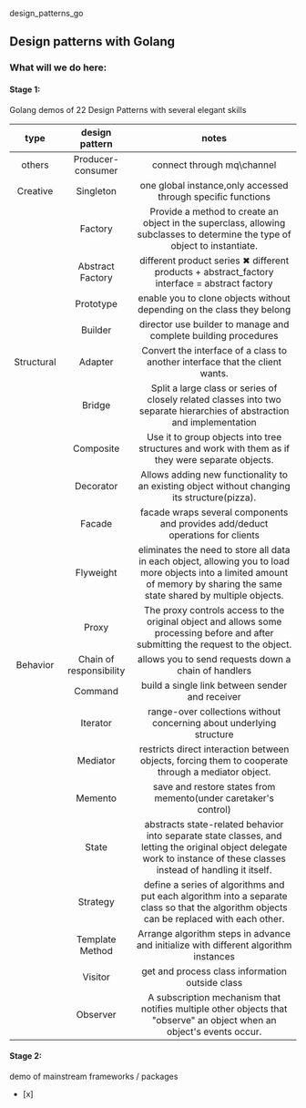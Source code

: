 design_patterns_go

## Design patterns with Golang

### What will we do here:

#### Stage 1:

Golang demos of 22 Design Patterns with several elegant skills

|    type    |     design pattern      |                                                                                                                notes                                                                                                                 |
|:----------:|:-----------------------:|:------------------------------------------------------------------------------------------------------------------------------------------------------------------------------------------------------------------------------------:|
|   others   |    Producer-consumer    |                                                                                                      connect through mq\channel                                                                                                      |
|  Creative  |        Singleton        |                                                                                     one global instance,only accessed through specific functions                                                                                     |
|            |         Factory         |                                                     Provide a method to create an object in the superclass, allowing subclasses to determine the type of object to instantiate.                                                      |
|            |    Abstract Factory     |                                                                    different product series ✖ different products + abstract_factory interface = abstract factory                                                                     |
|            |        Prototype        |                                                                                enable you to clone objects without depending on the class they belong                                                                                |
|            |         Builder         |                                                                                   director use builder to manage and complete building procedures                                                                                    |
| Structural |         Adapter         |                                                                             Convert the interface of a class to another interface that the client wants.                                                                             |
|            |         Bridge          |                                                       Split a large class or series of closely related classes into two separate hierarchies of abstraction and implementation                                                       |
|            |        Composite        |                                                                  Use it to group objects into tree structures and work with them as if they were separate objects.                                                                   |
|            |        Decorator        |                                                                     Allows adding new functionality to an existing object without changing its structure(pizza).                                                                     |
|            |         Facade          |                                                                            facade wraps several components and provides add/deduct operations for clients                                                                            |
|            |        Flyweight        |                            eliminates the need to store all data in each object, allowing you to load more objects into a limited amount of memory by sharing the same state shared by multiple objects.                             |
|            |          Proxy          |                                                  The proxy controls access to the original object and allows some processing before and after submitting the request to the object.                                                  |
|  Behavior  | Chain of responsibility |                                                                                         allows you to send requests down a chain of handlers                                                                                         |
|            |         Command         |                                                                                           build a single link between sender and receiver                                                                                            |
|            |        Iterator         |                                                                                 range-over collections without concerning about underlying structure                                                                                 |
|            |        Mediator         |                                                                  restricts direct interaction between objects, forcing them to cooperate through a mediator object.                                                                  |
|            |         Memento         |                                                                                   save and restore states from memento(under caretaker's control)                                                                                    |
|            |          State          |                               abstracts state-related behavior into separate state classes, and letting the original object delegate work to instance of these classes instead of handling it itself.                                |
|            |        Strategy         |                                              define a series of algorithms and put each algorithm into a separate class so that the algorithm objects can be replaced with each other.                                               |
|            |     Template Method     |                                                                         Arrange algorithm steps in advance and initialize with different algorithm instances                                                                         |
|            |         Visitor         |                                                                                           get and process class information outside class                                                                                            |
|            |        Observer         |                                                        A subscription mechanism that notifies multiple other objects that "observe" an object when an object's events occur.                                                         |


#### Stage 2:
demo of mainstream frameworks / packages
- [x] 


